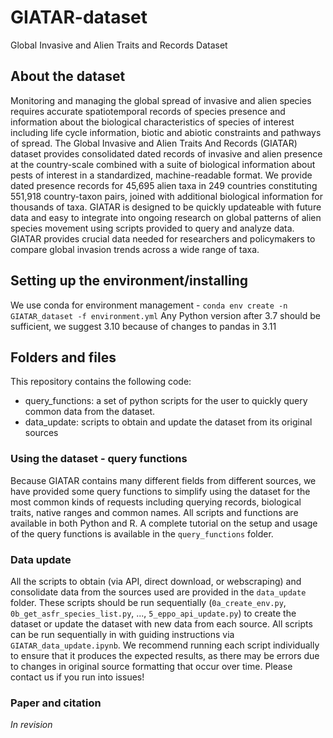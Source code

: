 # GIATAR-dataset
Global Invasive and Alien Traits and Records Dataset


## About the dataset
Monitoring and managing the global spread of invasive and alien species requires accurate spatiotemporal records of species presence and information about the biological characteristics of species of interest including life cycle information, biotic and abiotic constraints and pathways of spread. The Global Invasive and Alien Traits And Records (GIATAR) dataset provides consolidated dated records of invasive and alien presence at the country-scale combined with a suite of biological information about pests of interest in a standardized, machine-readable format. We provide dated presence records for 45,695 alien taxa in 249 countries constituting 551,918 country-taxon pairs, joined with additional biological information for thousands of taxa. GIATAR is designed to be quickly updateable with future data and easy to integrate into ongoing research on global patterns of alien species movement using scripts provided to query and analyze data. GIATAR provides crucial data needed for researchers and policymakers to compare global invasion trends across a wide range of taxa. 

## Setting up the environment/installing

We use conda for environment management - 
```conda env create -n GIATAR_dataset -f environment.yml```
  Any Python version after 3.7 should be sufficient, we suggest 3.10 because of changes to pandas in 3.11
## Folders and files 

This repository contains the following code:

- query_functions: a set of python scripts for the user to quickly query common data from the dataset. 
- data_update: scripts to obtain and update the dataset from its original sources

### Using the dataset - query functions

Because GIATAR contains many different fields from different sources, we have provided some query functions to simplify using the dataset for the most common kinds of requests including querying records, biological traits, native ranges and common names. All scripts and functions are available in both Python and R.  A complete tutorial on the setup and usage of the query functions is available in the `query_functions` folder. 

### Data update

All the scripts to obtain (via API, direct download, or webscraping) and consolidate data from the sources used are provided in the `data_update` folder. These scripts should be run sequentially (`0a_create_env.py`, `0b_get_asfr_species_list.py`, ..., `5_eppo_api_update.py`) to create the dataset or update the dataset with new data from each source. All scripts can be run sequentially in with guiding instructions via `GIATAR_data_update.ipynb`. We recommend running each script individually to ensure that it produces the expected results, as there may be errors due to changes in original source formatting that occur over time. Please contact us if you run into issues!


### Paper and citation

_In revision_
